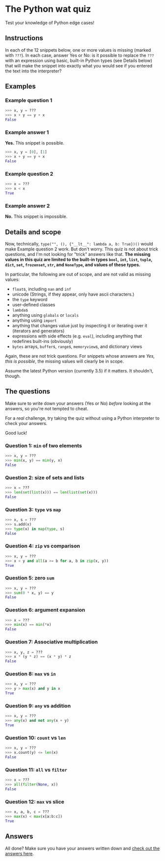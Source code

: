 # The Python wat quiz

Test your knowledge of Python edge cases!

## Instructions

In each of the 12 snippets below, one or more values is missing (marked with `???`). In each case, answer Yes or No: is it possible to replace the `???` with an expression using basic, built-in Python types (see Details below) that will make the snippet into exactly what you would see if you entered the text into the interpreter?

## Examples

### Example question 1

```python
>>> x, y = ???
>>> x + y == y + x
False
```

### Example answer 1

**Yes.** This snippet is possible.

```python
>>> x, y = [0], [1]
>>> x + y == y + x
False
```

### Example question 2

```python
>>> x = ???
>>> x < x
True
```

### Example answer 2

**No.** This snippet is impossible.

## Details and scope

Now, technically, `type("", (), {"__lt__": lambda a, b: True})()` would make Example question 2 work. But don't worry. This quiz is not about trick questions, and I'm not looking for "trick" answers like that. **The missing values in this quiz are limited to the built-in types `bool`, `int`, `list`, `tuple`, `dict`, `set`, `frozenset`, `str`, and `NoneType`, and values of these types.**

In particular, the following are out of scope, and are not valid as missing values:

* `float`s, including `nan` and `inf`
* unicode (Strings, if they appear, only have ascii characters.)
* the `type` keyword
* user-defined classes
* `lambda`s
* anything using `globals` or `locals`
* anything using `import`
* anything that changes value just by inspecting it or iterating over it (iterators and generators)
* expressions with side effects (e.g. `eval`), including anything that redefines built-ins (obviously)
* `bytes` arrays, `buffer`s, `range`s, `memoryview`s, and dictionary views

Again, these are not trick questions. For snippets whose answers are *Yes, this is possible*, the missing values will clearly be in scope.

Assume the latest Python version (currently 3.5) if it matters. It shouldn't, though.

## The questions

Make sure to write down your answers (Yes or No) *before* looking at the answers, so you're not tempted to cheat.

For a *real* challenge, try taking the quiz without using a Python interpreter to check your answers.

Good luck!

### Question 1: `min` of two elements

```python
>>> x, y = ???
>>> min(x, y) == min(y, x)
False
```

### Question 2: size of sets and lists

```python
>>> x = ???
>>> len(set(list(x))) == len(list(set(x)))
False
```

### Question 3: `type` vs `map`

```python
>>> x, s = ???
>>> s.add(x)
>>> type(x) in map(type, s)
False
```

### Question 4: `zip` vs comparison

```python
>>> x, y = ???
>>> x < y and all(a >= b for a, b in zip(x, y))
True
```

### Question 5: zero `sum`

```python
>>> x, y = ???
>>> sum(0 * x, y) == y
False
```

### Question 6: argument expansion

```python
>>> x = ???
>>> min(x) == min(*x)
False
```


### Question 7: Associative multiplication

```python
>>> x, y, z = ???
>>> x * (y * z) == (x * y) * z
False
```

### Question 8: `max` vs `in`

```python
>>> x, y = ???
>>> y > max(x) and y in x
True
```

### Question 9: `any` vs addition

```python
>>> x, y = ???
>>> any(x) and not any(x + y)
True
```

### Question 10: `count` vs `len`

```python
>>> x, y = ???
>>> x.count(y) <= len(x)
False
```

### Question 11: `all` vs `filter`

```python
>>> x = ???
>>> all(filter(None, x))
False
```

### Question 12: `max` vs slice

```python
>>> x, a, b, c = ???
>>> max(x) < max(x[a:b:c])
True
```

## Answers

All done? Make sure you have your answers written down and [check out the answers here](https://github.com/cosmologicon/pywat/blob/master/quiz-answers.md).

